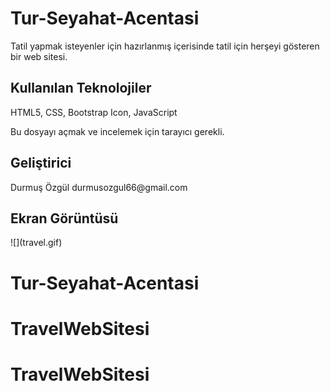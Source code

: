# Tur-Seyahat-Acentasi

Tatil yapmak isteyenler için hazırlanmış içerisinde tatil için herşeyi gösteren bir web sitesi.

<h2> Kullanılan Teknolojiler </h2>

HTML5, CSS, Bootstrap Icon, JavaScript

Bu dosyayı açmak ve incelemek için tarayıcı gerekli.

<h2>Geliştirici </h2>
Durmuş Özgül
durmusozgul66@gmail.com

<h2>Ekran Görüntüsü</h2>
![](travel.gif)

# Tur-Seyahat-Acentasi
# TravelWebSitesi
# TravelWebSitesi
